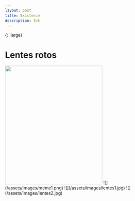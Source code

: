 ```yaml
---
layout: post
title: Existence 
description: Idk
---
```

{: .large}
# Lentes rotos 

 <img src=assets/images/meme.png) width="320px" height="387.7px">
 ![](/assets/images/meme1.png) 
 ![](/assets/images/lentes1.jpg)
 ![](/assets/images/lentes2.jpg)

